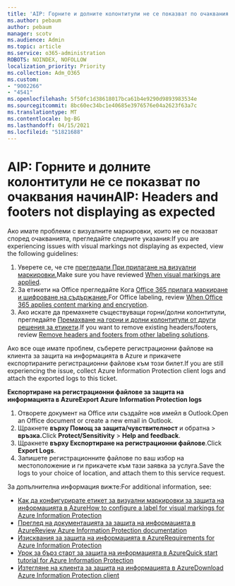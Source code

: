 ```yaml
---
title: 'AIP: Горните и долните колонтитули не се показват по очаквания начин'
ms.author: pebaum
author: pebaum
manager: scotv
ms.audience: Admin
ms.topic: article
ms.service: o365-administration
ROBOTS: NOINDEX, NOFOLLOW
localization_priority: Priority
ms.collection: Adm_O365
ms.custom:
- "9002266"
- "4541"
ms.openlocfilehash: 5f50fc1d38618017bca61b4e9290d9893983534e
ms.sourcegitcommit: 8bc60ec34bc1e40685e3976576e04a2623f63a7c
ms.translationtype: MT
ms.contentlocale: bg-BG
ms.lasthandoff: 04/15/2021
ms.locfileid: "51821688"
---
```

# <a name="aip-headers-and-footers-not-displaying-as-expected"></a><span data-ttu-id="561a1-102">AIP: Горните и долните колонтитули не се показват по очаквания начин</span><span class="sxs-lookup"><span data-stu-id="561a1-102">AIP: Headers and footers not displaying as expected</span></span>

<span data-ttu-id="561a1-103">Ако имате проблеми с визуалните маркировки, които не се показват според очакванията, прегледайте следните указания:</span><span class="sxs-lookup"><span data-stu-id="561a1-103">If you are experiencing issues with visual markings not displaying as expected, view the following guidelines:</span></span>

1. <span data-ttu-id="561a1-104">Уверете се, че сте [прегледали При прилагане на визуални маркировки.](https://docs.microsoft.com/azure/information-protection/configure-policy-markings#when-visual-markings-are-applied)</span><span class="sxs-lookup"><span data-stu-id="561a1-104">Make sure you have reviewed [When visual markings are applied](https://docs.microsoft.com/azure/information-protection/configure-policy-markings#when-visual-markings-are-applied).</span></span>
2. <span data-ttu-id="561a1-105">За етикети на Office прегледайте Кога [Office 365 прилага маркиране и шифроване на съдържание.](https://docs.microsoft.com/microsoft-365/compliance/sensitivity-labels-office-apps#when-office-apps-apply-content-marking-and-encryption)</span><span class="sxs-lookup"><span data-stu-id="561a1-105">For Office labeling, review [When Office 365 applies content marking and encryption](https://docs.microsoft.com/microsoft-365/compliance/sensitivity-labels-office-apps#when-office-apps-apply-content-marking-and-encryption).</span></span>
3. <span data-ttu-id="561a1-106">Ако искате да премахнете съществуващи горни/долни колонтитули, прегледайте [Премахване на горни и долни колонтитули от други решения за етикети](https://docs.microsoft.com/azure/information-protection/rms-client/client-admin-guide-customizations#remove-headers-and-footers-from-other-labeling-solutions).</span><span class="sxs-lookup"><span data-stu-id="561a1-106">If you want to remove existing headers/footers, review [Remove headers and footers from other labeling solutions](https://docs.microsoft.com/azure/information-protection/rms-client/client-admin-guide-customizations#remove-headers-and-footers-from-other-labeling-solutions).</span></span>

<span data-ttu-id="561a1-107">Ако все още имате проблем, съберете регистрационни файлове на клиента за защита на информацията в Azure и прикачете експортираните регистрационни файлове към този билет.</span><span class="sxs-lookup"><span data-stu-id="561a1-107">If you are still experiencing the issue, collect Azure Information Protection client logs and attach the exported logs to this ticket.</span></span>

<span data-ttu-id="561a1-108">**Експортиране на регистрационни файлове за защита на информацията в Azure**</span><span class="sxs-lookup"><span data-stu-id="561a1-108">**Export Azure Information Protection logs**</span></span>

1. <span data-ttu-id="561a1-109">Отворете документ на Office или създайте нов имейл в Outlook.</span><span class="sxs-lookup"><span data-stu-id="561a1-109">Open an Office document or create a new email in Outlook.</span></span>
2. <span data-ttu-id="561a1-110">Щракнете **върху Помощ за защита/чувствителност** и обратна  >  **връзка.**</span><span class="sxs-lookup"><span data-stu-id="561a1-110">Click **Protect/Sensitivity** > **Help and feedback**.</span></span>
3. <span data-ttu-id="561a1-111">Щракнете **върху Експортиране на регистрационни файлове**.</span><span class="sxs-lookup"><span data-stu-id="561a1-111">Click **Export Logs**.</span></span>
4. <span data-ttu-id="561a1-112">Запишете регистрационните файлове по ваш избор на местоположение и ги прикачете към тази заявка за услуга.</span><span class="sxs-lookup"><span data-stu-id="561a1-112">Save the logs to your choice of location, and attach them to this service request.</span></span>

<span data-ttu-id="561a1-113">За допълнителна информация вижте:</span><span class="sxs-lookup"><span data-stu-id="561a1-113">For additional information, see:</span></span>

- [<span data-ttu-id="561a1-114">Как да конфигурирате етикет за визуални маркировки за защита на информацията в Azure</span><span class="sxs-lookup"><span data-stu-id="561a1-114">How to configure a label for visual markings for Azure Information Protection</span></span>](https://docs.microsoft.com/azure/information-protection/configure-policy-markings)
- [<span data-ttu-id="561a1-115">Преглед на документацията за защита на информацията в Azure</span><span class="sxs-lookup"><span data-stu-id="561a1-115">Review Azure Information Protection documentation</span></span>](https://docs.microsoft.com/azure/information-protection/what-is-information-protection)
- [<span data-ttu-id="561a1-116">Изисквания за защита на информацията в Azure</span><span class="sxs-lookup"><span data-stu-id="561a1-116">Requirements for Azure Information Protection</span></span>](https://docs.microsoft.com/azure/information-protection/get-started/requirements)
- [<span data-ttu-id="561a1-117">Урок за бърз старт за защита на информацията в Azure</span><span class="sxs-lookup"><span data-stu-id="561a1-117">Quick start tutorial for Azure Information Protection</span></span>](https://docs.microsoft.com/azure/information-protection/get-started/infoprotect-quick-start-tutorial)
- [<span data-ttu-id="561a1-118">Изтегляне на клиента за защита на информацията в Azure</span><span class="sxs-lookup"><span data-stu-id="561a1-118">Download Azure Information Protection client</span></span>](https://www.microsoft.com/download/details.aspx?id=53018)
